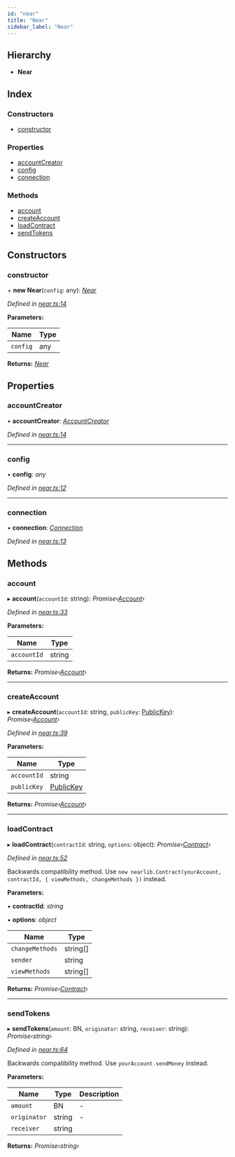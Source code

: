 ```yaml
---
id: "near"
title: "Near"
sidebar_label: "Near"
---
```


## Hierarchy

* **Near**

## Index

### Constructors

* [constructor](near.md#constructor)

### Properties

* [accountCreator](near.md#accountcreator)
* [config](near.md#config)
* [connection](near.md#connection)

### Methods

* [account](near.md#account)
* [createAccount](near.md#createaccount)
* [loadContract](near.md#loadcontract)
* [sendTokens](near.md#sendtokens)

## Constructors

###  constructor

\+ **new Near**(`config`: any): *[Near](near.md)*

*Defined in [near.ts:14](https://github.com/nearprotocol/nearlib/blob/88ad17d/src.ts/near.ts#L14)*

**Parameters:**

Name | Type |
------ | ------ |
`config` | any |

**Returns:** *[Near](near.md)*

## Properties

###  accountCreator

• **accountCreator**: *[AccountCreator](accountcreator.md)*

*Defined in [near.ts:14](https://github.com/nearprotocol/nearlib/blob/88ad17d/src.ts/near.ts#L14)*

___

###  config

• **config**: *any*

*Defined in [near.ts:12](https://github.com/nearprotocol/nearlib/blob/88ad17d/src.ts/near.ts#L12)*

___

###  connection

• **connection**: *[Connection](connection.md)*

*Defined in [near.ts:13](https://github.com/nearprotocol/nearlib/blob/88ad17d/src.ts/near.ts#L13)*

## Methods

###  account

▸ **account**(`accountId`: string): *Promise‹[Account](account.md)›*

*Defined in [near.ts:33](https://github.com/nearprotocol/nearlib/blob/88ad17d/src.ts/near.ts#L33)*

**Parameters:**

Name | Type |
------ | ------ |
`accountId` | string |

**Returns:** *Promise‹[Account](account.md)›*

___

###  createAccount

▸ **createAccount**(`accountId`: string, `publicKey`: [PublicKey](publickey.md)): *Promise‹[Account](account.md)›*

*Defined in [near.ts:39](https://github.com/nearprotocol/nearlib/blob/88ad17d/src.ts/near.ts#L39)*

**Parameters:**

Name | Type |
------ | ------ |
`accountId` | string |
`publicKey` | [PublicKey](publickey.md) |

**Returns:** *Promise‹[Account](account.md)›*

___

###  loadContract

▸ **loadContract**(`contractId`: string, `options`: object): *Promise‹[Contract](contract.md)›*

*Defined in [near.ts:52](https://github.com/nearprotocol/nearlib/blob/88ad17d/src.ts/near.ts#L52)*

Backwards compatibility method. Use `new nearlib.Contract(yourAccount, contractId, { viewMethods, changeMethods })` instead.

**Parameters:**

▪ **contractId**: *string*

▪ **options**: *object*

Name | Type |
------ | ------ |
`changeMethods` | string[] |
`sender` | string |
`viewMethods` | string[] |

**Returns:** *Promise‹[Contract](contract.md)›*

___

###  sendTokens

▸ **sendTokens**(`amount`: BN, `originator`: string, `receiver`: string): *Promise‹string›*

*Defined in [near.ts:64](https://github.com/nearprotocol/nearlib/blob/88ad17d/src.ts/near.ts#L64)*

Backwards compatibility method. Use `yourAccount.sendMoney` instead.

**Parameters:**

Name | Type | Description |
------ | ------ | ------ |
`amount` | BN | - |
`originator` | string | - |
`receiver` | string |   |

**Returns:** *Promise‹string›*
